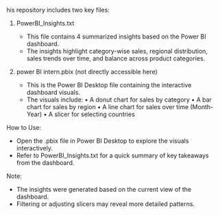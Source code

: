his repository includes two key files:

1. PowerBI_Insights.txt
   - This file contains 4 summarized insights based on the Power BI dashboard.
   - The insights highlight category-wise sales, regional distribution, sales trends over time, and balance across product categories.

2. power BI intern.pbix (not directly accessible here)
   - This is the Power BI Desktop file containing the interactive dashboard visuals.
   - The visuals include:
     • A donut chart for sales by category
     • A bar chart for sales by region
     • A line chart for sales over time (Month-Year)
     • A slicer for selecting countries

How to Use:
- Open the .pbix file in Power BI Desktop to explore the visuals interactively.
- Refer to PowerBI_Insights.txt for a quick summary of key takeaways from the dashboard.

Note:
- The insights were generated based on the current view of the dashboard.
- Filtering or adjusting slicers may reveal more detailed patterns.

